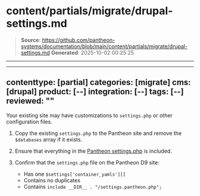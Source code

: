 # content/partials/migrate/drupal-settings.md

> **Source**: https://github.com/pantheon-systems/documentation/blob/main/content/partials/migrate/drupal-settings.md
> **Generated**: 2025-10-02 00:25:25

---

---
contenttype: [partial]
categories: [migrate]
cms: [drupal]
product: [--]
integration: [--]
tags: [--]
reviewed: ""
---

Your existing site may have customizations to `settings.php` or other configuration files.

1. Copy the existing `settings.php` to the Pantheon site and remove the `$databases` array if it exists.

1. Ensure that everything in the [Pantheon settings.php](https://github.com/pantheon-upstreams/drupal-composer-managed/blob/master/web/sites/default/settings.php) is included.

1. Confirm that the `settings.php` file on the Pantheon D9 site:

   - Has one `$settings['container_yamls'][]`
   - Contains no duplicates
   - Contains `include __DIR__ . "/settings.pantheon.php";`
